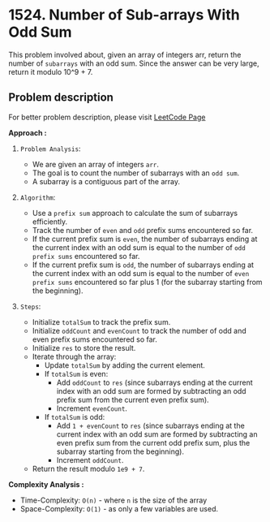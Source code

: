# 1524. Number of Sub-arrays With Odd Sum

This problem involved about, given an array of integers arr, return the number of `subarrays` with an odd sum.
Since the answer can be very large, return it modulo 10^9 + 7.

## Problem description

For better problem description, please visit [LeetCode Page](https://leetcode.com/problems/number-of-sub-arrays-with-odd-sum/description)

**Approach :**<br/>

1. `Problem Analysis`:

    - We are given an array of integers `arr`.
    - The goal is to count the number of subarrays with an `odd sum`.
    - A subarray is a contiguous part of the array.

2. `Algorithm`:

    - Use a `prefix sum` approach to calculate the sum of subarrays efficiently.
    - Track the number of `even` and `odd` prefix sums encountered so far.
    - If the current prefix sum is `even`, the number of subarrays ending at the current index with an odd sum is equal to the number of `odd prefix sums` encountered so far.
    - If the current prefix sum is `odd`, the number of subarrays ending at the current index with an odd sum is equal to the number of `even prefix sums` encountered so far plus 1 (for the subarray starting from the beginning).

3. `Steps`:
    - Initialize `totalSum` to track the prefix sum.
    - Initialize `oddCount` and `evenCount` to track the number of odd and even prefix sums encountered so far.
    - Initialize `res` to store the result.
    - Iterate through the array:
        - Update `totalSum` by adding the current element.
        - If `totalSum` is even:
            - Add `oddCount` to `res` (since subarrays ending at the current index with an odd sum are formed by subtracting an odd prefix sum from the current even prefix sum).
            - Increment `evenCount`.
        - If `totalSum` is odd:
            - Add `1 + evenCount` to `res` (since subarrays ending at the current index with an odd sum are formed by subtracting an even prefix sum from the current odd prefix sum, plus the subarray starting from the beginning).
            - Increment `oddCount`.
    - Return the result modulo `1e9 + 7`.

**Complexity Analysis :**<br/>

-   Time-Complexity: `O(n)` - where `n` is the size of the array
-   Space-Complexity: `O(1)` - as only a few variables are used.
